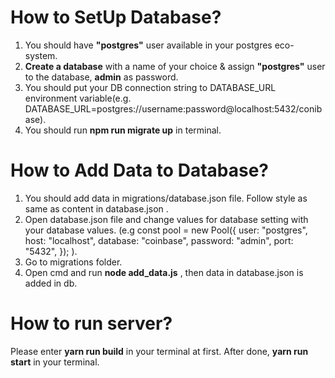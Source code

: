# How to SetUp Database?

1. You should have **"postgres"** user available in your postgres eco-system.
2. **Create a database** with a name of your choice & assign **"postgres"** user to the database, **admin** as password.
3. You should put your DB connection string to DATABASE_URL environment variable(e.g. DATABASE_URL=postgres://username:password@localhost:5432/conibase).
4. You should run **npm run migrate up** in terminal.

# How to Add Data to Database?

1. You should add data in migrations/database.json file. Follow style as same as content in database.json .
2. Open database.json file and change values for database setting with your database values.
   (e.g
   const pool = new Pool({
   user: "postgres",
   host: "localhost",
   database: "coinbase",
   password: "admin",
   port: "5432",
   });
   ).
3. Go to migrations folder.
4. Open cmd and run **node add_data.js** , then data in database.json is added in db.

# How to run server?

Please enter **yarn run build** in your terminal at first.
After done, **yarn run start** in your terminal.
